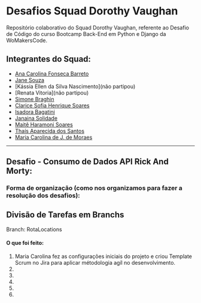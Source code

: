 # Desafios Squad Dorothy Vaughan

Repositório colaborativo do Squad Dorothy Vaughan, referente ao Desafio de Código do curso Bootcamp Back-End em Python e Django da WoMakersCode.

## Integrantes do Squad:

- [Ana Carolina Fonseca Barreto](https://github.com/anafbarreto)
- [Jane Souza](https://github.com/janessf)
- [Kássia Ellen da Silva Nascimento](não partipou)
- [Renata Vitoria](não partipou)
- [Simone Braghin](https://github.com/SimoneBraghin)
- [Clarice Sofia Henrique Soares](https://github.com/claricesoares)
- [Isadora Bagatini](https://github.com/IsahBag)
- [Janaina Solidade](https://github.com/janasolidade)
- [Maitê Haramoni Soares](https://github.com/maiharamoni)
- [Thaís Aparecida dos Santos](https://github.com/ThaisAp10)
- [Maria Carolina de J. de Moraes](https://github.com/CarolinaSanches24)

---

## Desafio - Consumo de Dados API Rick And Morty:

### Forma de organização (como nos organizamos para fazer a resolução dos desafios):

## Divisão de Tarefas em Branchs

Branch:
RotaLocations

#### O que foi feito:

1. Maria Carolina fez as configurações iniciais do projeto e criou Template Scrum no Jira para aplicar métodologia agíl no desenvolvimento.
2.
3.
4.
5.
6.
